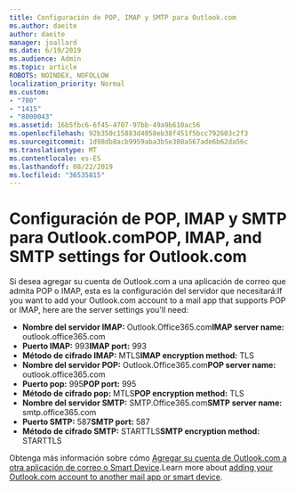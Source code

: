 ```yaml
---
title: Configuración de POP, IMAP y SMTP para Outlook.com
ms.author: daeite
author: daeite
manager: joallard
ms.date: 6/19/2019
ms.audience: Admin
ms.topic: article
ROBOTS: NOINDEX, NOFOLLOW
localization_priority: Normal
ms.custom:
- "780"
- "1415"
- "8000043"
ms.assetid: 16b5fbc6-6f45-4707-97bb-49a9b610ac56
ms.openlocfilehash: 92b350c15883d4058eb38f451f5bcc792603c2f3
ms.sourcegitcommit: 1d98db8acb9959aba3b5e308a567ade6b62da56c
ms.translationtype: MT
ms.contentlocale: es-ES
ms.lasthandoff: 08/22/2019
ms.locfileid: "36535815"
---
```

# <a name="pop-imap-and-smtp-settings-for-outlookcom"></a><span data-ttu-id="a9049-102">Configuración de POP, IMAP y SMTP para Outlook.com</span><span class="sxs-lookup"><span data-stu-id="a9049-102">POP, IMAP, and SMTP settings for Outlook.com</span></span>

<span data-ttu-id="a9049-103">Si desea agregar su cuenta de Outlook.com a una aplicación de correo que admita POP o IMAP, esta es la configuración del servidor que necesitará:</span><span class="sxs-lookup"><span data-stu-id="a9049-103">If you want to add your Outlook.com account to a mail app that supports POP or IMAP, here are the server settings you'll need:</span></span>
  
- <span data-ttu-id="a9049-104">**Nombre del servidor IMAP:** Outlook.Office365.com</span><span class="sxs-lookup"><span data-stu-id="a9049-104">**IMAP server name:** outlook.office365.com</span></span>
- <span data-ttu-id="a9049-105">**Puerto IMAP:** 993</span><span class="sxs-lookup"><span data-stu-id="a9049-105">**IMAP port:** 993</span></span>
- <span data-ttu-id="a9049-106">**Método de cifrado IMAP:** MTLS</span><span class="sxs-lookup"><span data-stu-id="a9049-106">**IMAP encryption method:** TLS</span></span>
- <span data-ttu-id="a9049-107">**Nombre del servidor POP:** Outlook.Office365.com</span><span class="sxs-lookup"><span data-stu-id="a9049-107">**POP server name:** outlook.office365.com</span></span>  
- <span data-ttu-id="a9049-108">**Puerto pop:** 995</span><span class="sxs-lookup"><span data-stu-id="a9049-108">**POP port:** 995</span></span>  
- <span data-ttu-id="a9049-109">**Método de cifrado pop:** MTLS</span><span class="sxs-lookup"><span data-stu-id="a9049-109">**POP encryption method:** TLS</span></span>  
- <span data-ttu-id="a9049-110">**Nombre del servidor SMTP:** SMTP.Office365.com</span><span class="sxs-lookup"><span data-stu-id="a9049-110">**SMTP server name:** smtp.office365.com</span></span>
- <span data-ttu-id="a9049-111">**Puerto SMTP:** 587</span><span class="sxs-lookup"><span data-stu-id="a9049-111">**SMTP port:** 587</span></span>
- <span data-ttu-id="a9049-112">**Método de cifrado SMTP:** STARTTLS</span><span class="sxs-lookup"><span data-stu-id="a9049-112">**SMTP encryption method:** STARTTLS</span></span>

<span data-ttu-id="a9049-113">Obtenga más información sobre cómo [Agregar su cuenta de Outlook.com a otra aplicación de correo o Smart Device](https://support.office.com/article/73f3b178-0009-41ae-aab1-87b80fa94970?wt.mc_id=Office_Outlook_com_Alchemy).</span><span class="sxs-lookup"><span data-stu-id="a9049-113">Learn more about [adding your Outlook.com account to another mail app or smart device](https://support.office.com/article/73f3b178-0009-41ae-aab1-87b80fa94970?wt.mc_id=Office_Outlook_com_Alchemy).</span></span>